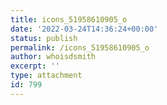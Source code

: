```yaml
---
title: icons_51958610905_o
date: '2022-03-24T14:36:24+00:00'
status: publish
permalink: /icons_51958610905_o
author: whoisdsmith
excerpt: ''
type: attachment
id: 799
---
```

<!DOCTYPE html PUBLIC "-//W3C//DTD HTML 4.0 Transitional//EN" "http://www.w3.org/TR/REC-html40/loose.dtd">
<?xml encoding="UTF-8">
